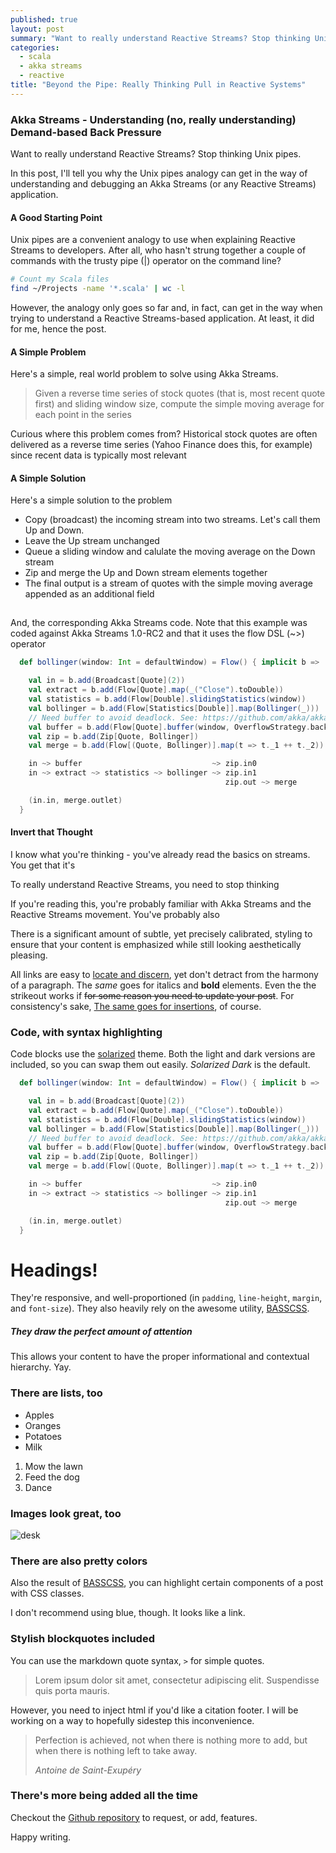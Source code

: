 ```yaml
---
published: true
layout: post
summary: "Want to really understand Reactive Streams? Stop thinking Unix pipes."
categories: 
  - scala
  - akka streams
  - reactive
title: "Beyond the Pipe: Really Thinking Pull in Reactive Systems"
---
```



### Akka Streams - Understanding (no, __really__ understanding) Demand-based Back Pressure

Want to really understand Reactive Streams? Stop thinking Unix pipes.

In this post, I'll tell you why the Unix pipes analogy can get in the way of understanding and debugging an Akka Streams (or any Reactive Streams) application.

#### A Good Starting Point

Unix pipes are a convenient analogy to use when explaining Reactive Streams to developers. After all, who hasn't strung together a couple of commands with the trusty pipe (|) operator on the command line?

````bash
# Count my Scala files
find ~/Projects -name '*.scala' | wc -l
````

However, the analogy only goes so far and, in fact, can get in the way when trying to understand a Reactive Streams-based application. At least, it did for me, hence the post.

#### A Simple Problem

Here's a simple, real world problem to solve using Akka Streams.

> Given a reverse time series of stock quotes (that is, most recent quote first) and sliding window size, compute the simple moving average for each point in the series

Curious where this problem comes from? Historical stock quotes are often delivered as a reverse time series (Yahoo Finance does this, for example) since recent data is typically most relevant

#### A Simple Solution

Here's a simple solution to the problem

* Copy (broadcast) the incoming stream into two streams. Let's call them Up and Down.
* Leave the Up stream unchanged
* Queue a sliding window and calulate the moving average on the Down stream
* Zip and merge the Up and Down stream elements together
* The final output is a stream of quotes with the simple moving average appended as an additional field

<div class="mxgraph" style="position:relative;overflow:auto;width:100%;"><div style="width:1px;height:1px;overflow:hidden;">vZTPkuIgEMafJsetSkLpmKuOO3OZk4c5Y2gDNQRShGji0wumEVndndPOxYLfR/rP111mZNOOb4Z2/EMzkFmZszEjr1lZVi+F+/VgmsFqtZhBYwSbEb7wYCfOgDBHOggGffLQai2t6FJYa6Wgtgk7aJmm6GgTwkewq6l8pJ+CWY4ll8vI30E0PKQpltWs9HYKMRgc6CDtrytympdbGmJhV2MeusQAUwAVgo6qpKaz1m0CDPTRLOxXpP0rekyy7rVhYBIkhfq6N5Js3SyN1i6QP7XjBqSfZ5jV/Nnvv6g3/wwoLOXfH6A/RyoHbOXBT6MHxcC/LzKyPnFhYdfR2qsnt3GOcdtKlDEcGAu4gE9Kio26pQXdgjWTn0kYKlqDC1vmeD/FjSgC43fbsEBG0c/mFjoa4A7owXM/yPd+9Jx2/gijy7tmethfFd/9T1tF/rSq+n9WuWtcy6t2939Dthc=</div></div>

And, the corresponding Akka Streams code. Note that this example was coded against Akka Streams 1.0-RC2 and that it uses the flow DSL (~>) operator

````scala
  def bollinger(window: Int = defaultWindow) = Flow() { implicit b =>

    val in = b.add(Broadcast[Quote](2))
    val extract = b.add(Flow[Quote].map(_("Close").toDouble))
    val statistics = b.add(Flow[Double].slidingStatistics(window))
    val bollinger = b.add(Flow[Statistics[Double]].map(Bollinger(_)))
    // Need buffer to avoid deadlock. See: https://github.com/akka/akka/issues/17435
    val buffer = b.add(Flow[Quote].buffer(window, OverflowStrategy.backpressure))
    val zip = b.add(Zip[Quote, Bollinger])
    val merge = b.add(Flow[(Quote, Bollinger)].map(t => t._1 ++ t._2))

    in ~> buffer                             ~> zip.in0
    in ~> extract ~> statistics ~> bollinger ~> zip.in1
                                                zip.out ~> merge

    (in.in, merge.outlet)
  }
````


#### Invert that Thought

I know what you're thinking - you've already read the basics on streams. You get that it's 

To really understand Reactive Streams, you need to stop thinking

If you're reading this, you're probably familiar with Akka Streams and the Reactive Streams movement. You've probably also 

There is a significant amount of subtle, yet precisely calibrated, styling to ensure
that your content is emphasized while still looking aesthetically pleasing.

All links are easy to [locate and discern](#), yet don't detract from the harmony
of a paragraph. The _same_ goes for italics and __bold__ elements. Even the the strikeout
works if <del>for some reason you need to update your post</del>. For consistency's sake,
<ins>The same goes for insertions</ins>, of course.

### Code, with syntax highlighting

Code blocks use the [solarized](http://ethanschoonover.com/solarized) theme. Both the light and
dark versions are included, so you can swap them out easily. _Solarized Dark_ is the default.

````scala
  def bollinger(window: Int = defaultWindow) = Flow() { implicit b =>

    val in = b.add(Broadcast[Quote](2))
    val extract = b.add(Flow[Quote].map(_("Close").toDouble))
    val statistics = b.add(Flow[Double].slidingStatistics(window))
    val bollinger = b.add(Flow[Statistics[Double]].map(Bollinger(_)))
    // Need buffer to avoid deadlock. See: https://github.com/akka/akka/issues/17435
    val buffer = b.add(Flow[Quote].buffer(window, OverflowStrategy.backpressure))
    val zip = b.add(Zip[Quote, Bollinger])
    val merge = b.add(Flow[(Quote, Bollinger)].map(t => t._1 ++ t._2))

    in ~> buffer                             ~> zip.in0
    in ~> extract ~> statistics ~> bollinger ~> zip.in1
                                                zip.out ~> merge

    (in.in, merge.outlet)
  }
````

# Headings!

They're responsive, and well-proportioned (in `padding`, `line-height`, `margin`, and `font-size`).
They also heavily rely on the awesome utility, [BASSCSS](http://www.basscss.com/).

##### They draw the perfect amount of attention

This allows your content to have the proper informational and contextual hierarchy. Yay.

### There are lists, too

  * Apples
  * Oranges
  * Potatoes
  * Milk

  1. Mow the lawn
  2. Feed the dog
  3. Dance

### Images look great, too

![desk](https://cloud.githubusercontent.com/assets/1424573/3378137/abac6d7c-fbe6-11e3-8e09-55745b6a8176.png)


### There are also pretty colors

Also the result of [BASSCSS](http://www.basscss.com/), you can <span class="bg-dark-gray white">highlight</span> certain components
of a <span class="red">post</span> <span class="mid-gray">with</span> <span class="green">CSS</span> <span class="orange">classes</span>.

I don't recommend using blue, though. It looks like a <span class="blue">link</span>.

### Stylish blockquotes included

You can use the markdown quote syntax, `>` for simple quotes.

> Lorem ipsum dolor sit amet, consectetur adipiscing elit. Suspendisse quis porta mauris.

However, you need to inject html if you'd like a citation footer. I will be working on a way to
hopefully sidestep this inconvenience.

<blockquote>
  <p>
    Perfection is achieved, not when there is nothing more to add, but when there is nothing left to take away.
  </p>
  <footer><cite title="Antoine de Saint-Exupéry">Antoine de Saint-Exupéry</cite></footer>
</blockquote>

### There's more being added all the time

Checkout the [Github repository](https://github.com/johnotander/pixyll) to request,
or add, features.

Happy writing.

<script type="text/javascript" src="https://www.draw.io/js/embed-static.min.js"></script>
